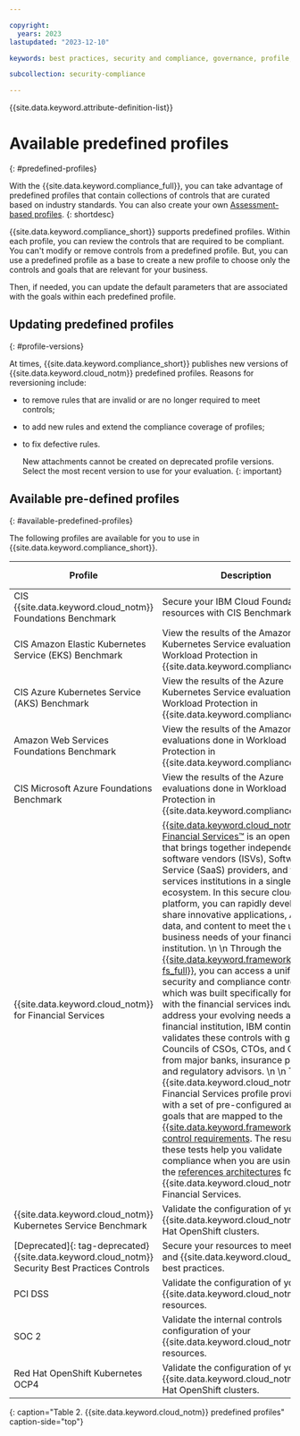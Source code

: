 ```yaml
---

copyright:
  years: 2023
lastupdated: "2023-12-10"

keywords: best practices, security and compliance, governance, profile, predefined profiles, benchmark, controls, goals, security, compliance

subcollection: security-compliance

---
```


{{site.data.keyword.attribute-definition-list}}

# Available predefined profiles
{: #predefined-profiles}

With the {{site.data.keyword.compliance_full}}, you can take advantage of predefined profiles that contain collections of controls that are curated based on industry standards. You can also create your own [Assessment-based profiles](/docs/security-compliance?topic=security-compliance-build-custom-profiles).
{: shortdesc}


{{site.data.keyword.compliance_short}} supports predefined profiles. Within each profile, you can review the controls that are required to be compliant. You can't modify or remove controls from a predefined profile. But, you can use a predefined profile as a base to create a new profile to choose only the controls and goals that are relevant for your business.

Then, if needed, you can update the default parameters that are associated with the goals within each predefined profile.

## Updating predefined profiles
{: #profile-versions}

At times, {{site.data.keyword.compliance_short}} publishes new versions of {{site.data.keyword.cloud_notm}} predefined profiles. Reasons for reversioning include:

* to remove rules that are invalid or are no longer required to meet controls;
* to add new rules and extend the compliance coverage of profiles;
* to fix defective rules.

	

	New attachments cannot be created on deprecated profile versions. Select the most recent version to use for your evaluation.
	{: important}

	

## Available pre-defined profiles
{: #available-predefined-profiles}

The following profiles are available for you to use in {{site.data.keyword.compliance_short}}.

| Profile  | Description | Release notes |
| -------- | ----------- | ------------- |
| CIS {{site.data.keyword.cloud_notm}} Foundations Benchmark | Secure your IBM Cloud Foundations resources with CIS Benchmarks.  | [![Note icon](../../icons/note_icon.svg)](/docs/security-compliance?topic=security-compliance-cis-benchmark-profile) |
| CIS Amazon Elastic Kubernetes Service (EKS) Benchmark | View the results of the Amazon Elastic Kubernetes Service evaluations done in Workload Protection in {{site.data.keyword.compliance_short}}. | [![Note icon](../../icons/note_icon.svg)](/docs/security-compliance?topic=security-compliance-cis-amazon-eks-benchmark) |
| CIS Azure Kubernetes Service (AKS) Benchmark | View the results of the Azure Kubernetes Service evaluations done in Workload Protection in {{site.data.keyword.compliance_short}}. | [![Note icon](../../icons/note_icon.svg)](/docs/security-compliance?topic=security-compliance-cis-azure-ks-benchmark) |
| Amazon Web Services Foundations Benchmark | View the results of the Amazon evaluations done in Workload Protection in {{site.data.keyword.compliance_short}}. | [![Note icon](../../icons/note_icon.svg)](/docs/security-compliance?topic=security-compliance-cis-amazon-benchmark) |
| CIS Microsoft Azure Foundations Benchmark | View the results of the Azure evaluations done in Workload Protection in {{site.data.keyword.compliance_short}}. | [![Note icon](../../icons/note_icon.svg)](/docs/security-compliance?topic=security-compliance-cis-azure-benchmark) |
| {{site.data.keyword.cloud_notm}} for Financial Services | [{{site.data.keyword.cloud_notm}} for Financial Services™](/docs/framework-financial-services?topic=framework-financial-services-about) is an open platform that brings together independent software vendors (ISVs), Software as a Service (SaaS) providers, and financial services institutions in a single ecosystem. In this secure cloud platform, you can rapidly develop and share innovative applications, APIs, data, and content to meet the unique business needs of your financial institution.  \n \n Through the [{{site.data.keyword.framework-fs_full}}](/docs/framework-financial-services?topic=framework-financial-services-about), you can access a unified set of security and compliance controls, which was built specifically for and with the financial services industry. To address your evolving needs as a financial institution, IBM continuously validates these controls with global Councils of CSOs, CTOs, and CIOs from major banks, insurance providers, and regulatory advisors.  \n \n The {{site.data.keyword.cloud_notm}} for Financial Services profile provides you with a set of pre-configured automated goals that are mapped to the [{{site.data.keyword.framework-fs_full}} control requirements](/docs/framework-financial-services?topic=framework-financial-services-about#framework-control-requirements). The results of these tests help you validate compliance when you are using one of the [references architectures](/docs/framework-financial-services?topic=framework-financial-services-reference-architecture-overview) for the {{site.data.keyword.cloud_notm}} for Financial Services. | [![Note icon](../../icons/note_icon.svg)](/docs/security-compliance?topic=security-compliance-fs-change-log) |
| {{site.data.keyword.cloud_notm}} Kubernetes Service Benchmark | Validate the configuration of your {{site.data.keyword.cloud_notm}} Red Hat OpenShift clusters. | [![Note icon](../../icons/note_icon.svg)](/docs/security-compliance?topic=security-compliance-iks-profile) |
| [Deprecated]{: tag-deprecated} {{site.data.keyword.cloud_notm}} Security Best Practices Controls | Secure your resources to meet industry and {{site.data.keyword.cloud_notm}} best practices. | [![Note icon](../../icons/note_icon.svg)](/docs/security-compliance?topic=security-compliance-ibm-sec-best-practices-change-log) |
| PCI DSS | Validate the configuration of your {{site.data.keyword.cloud_notm}} resources. | [![Note icon](../../icons/note_icon.svg)](/docs/security-compliance?topic=security-compliance-pci-dss-change-log) |
| SOC 2 | Validate  the internal controls configuration of your {{site.data.keyword.cloud_notm}} resources. | [![Note icon](../../icons/note_icon.svg)](/docs/security-compliance?topic=security-compliance-soc2-change-log) |
| Red Hat OpenShift Kubernetes OCP4 | Validate the configuration of your {{site.data.keyword.cloud_notm}} Red Hat OpenShift clusters. | [![Note icon](../../icons/note_icon.svg)](/docs/security-compliance?topic=security-compliance-openshift-profile) |
{: caption="Table 2. {{site.data.keyword.cloud_notm}} predefined profiles" caption-side="top"}
